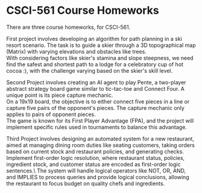 # CSCI-561 Course Homeworks

There are three course homeworks, for CSCI-561.

First project involves developing an algorithm for path planning in a ski resort scenario. The task is to guide a skier through a 3D topographical map (Matrix) with varying elevations and obstacles like trees.\
With considering factors like skier's stamina and slope steepness, we need find the safest and shortest path to a lodge for a celebratory cup of hot cocoa :), with the challenge varying based on the skier's skill level.

Second Project involves creating an AI agent to play Pente, a two-player abstract strategy board game similar to tic-tac-toe and Connect Four. A unique point is its piece capture mechanic.\
On a 19x19 board, the objective is to either connect five pieces in a line or capture five pairs of the opponent's pieces. The capture mechanic only applies to pairs of opponent pieces.\
The game is known for its First Player Advantage (FPA), and the project will implement specific rules used in tournaments to balance this advantage.

Third Project involves designing an automated system for a new restaurant, aimed at managing dining room duties like seating customers, taking orders based on current stock and restaurant policies, and generating checks.\
Implement first-order logic resolution, where restaurant status, policies, ingredient stock, and customer status are encoded as first-order logic sentences.\ 
The system will handle logical operators like NOT, OR, AND, and IMPLIES to process queries and provide logical conclusions, allowing the restaurant to focus budget on quality chefs and ingredients.
